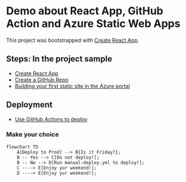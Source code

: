 # Demo about React App, GitHub Action and Azure Static Web Apps

This project was bootstrapped with [Create React App](https://github.com/facebook/create-react-app).

## Steps: In the project sample

- [Create React App](https://github.com/facebook/create-react-app)
- [Create a GitHub Repo](https://docs.github.com/en/get-started/quickstart/create-a-repo)
- [Building your first static site in the Azure portal](https://docs.microsoft.com/en-us/azure/static-web-apps/get-started-portal?tabs=react)

## Deployment
- [Use GitHub Actions to deploy](https://github.com/marketplace/actions/azure-static-web-apps-deploy)


### Make your choice

```mermaid
flowchart TD
    A[Deploy to Prod] --> B{Is it Friday?};
    B -- Yes --> C[Do not deploy!];
    B -- No --> D[Run manual-deploy.yml to deploy!];
    C ----> E[Enjoy yur weekend!];
    D ----> E[Enjoy yur weekend!];
```

